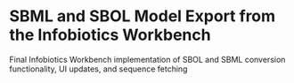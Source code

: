 # SBML and SBOL Model Export from the Infobiotics Workbench
Final Infobiotics Workbench implementation of SBOL and SBML conversion functionality, UI updates, and sequence fetching
